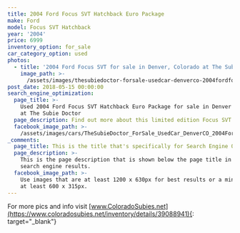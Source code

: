 ```yaml
---
title: 2004 Ford Focus SVT Hatchback Euro Package
make: Ford
model: Focus SVT Hatchback
year: '2004'
price: 6999
inventory_option: for_sale
car_category_option: used
photos:
  - title: '2004 Ford Focus SVT for sale in Denver, Colorado at The Subie Doctor'
    image_path: >-
      /assets/images/thesubiedoctor-forsale-usedcar-denverco-2004fordfocussvt.jpg
post_date: 2018-05-15 00:00:00
search_engine_optimization:
  page_title: >-
    Used 2004 Ford Focus SVT Hatchback Euro Package for sale in Denver Colorado
    at The Subie Doctor
  page_description: Find out more about this limited edition Focus SVT
  facebook_image_path: >-
    /assets/images/cars/TheSubieDoctor_ForSale_UsedCar_DenverCO_2004FordFocusSVT.jpg
_comments:
  page_title: This is the title that's specifically for Search Engine Optimization.
  page_description: >-
    This is the page description that is shown below the page title in the
    search engine results.
  facebook_image_path: >-
    Use images that are at least 1200 x 630px for best results or a minimum of
    at least 600 x 315px.
---
```


For more pics and info visit [www.ColoradoSubies.net](https://www.coloradosubies.net/inventory/details/39088941){: target="_blank"}